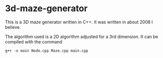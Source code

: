 # 3d-maze-generator
This is a 3D maze generator written in C++. It was written in about 2008 I believe.

The algorithm used is a 2D algorithm adjusted for a 3rd dimension. It can be compiled with the command

```
g++ -o main Node.cpp Maze.cpp main.cpp
```
